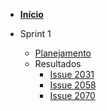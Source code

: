 - [<b>Início</b>](/)

- Sprint 1
    - [Planejamento](/sprints/sprint_1/planejamento.md)
    - Resultados 
        - [Issue 2031](/sprints/sprint_1/resultados/issue2031.md)
        - [Issue 2058](/sprints/sprint_1/resultados/issue2058.md)
        - [Issue 2070](/sprints/sprint_1/resultados/issue2070.md)